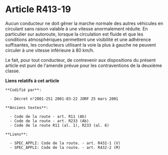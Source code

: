 # Article R413-19

Aucun conducteur ne doit gêner la marche normale des autres véhicules en circulant sans raison valable à une vitesse
anormalement réduite. En particulier sur autoroute, lorsque la circulation est fluide et que les conditions atmosphériques
permettent une visibilité et une adhérence suffisantes, les conducteurs utilisant la voie la plus à gauche ne peuvent
circuler à une vitesse inférieure à 80 km/h.

Le fait, pour tout conducteur, de contrevenir aux dispositions du présent article est puni de l'amende prévue pour les
contraventions de la deuxième classe.

**Liens relatifs à cet article**

	**Codifié par**:

	  - Décret n°2001-251 2001-03-22 JORF 25 mars 2001

	**Anciens textes**:

	  - Code de la route - art. R11 (Ab)
	  - Code de la route - art. R233 (Ab)
	  - Code de la route R11 (al. 1), R233 (al. 6)

	**Liens**:

	  - SPEC_APPLI: Code de la route. - art. R432-1 (V)
	  - SPEC_APPLI: Code de la route. - art. R432-2 (M)
